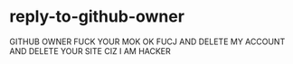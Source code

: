 # reply-to-github-owner
GITHUB OWNER FUCK YOUR MOK OK FUCJ AND DELETE MY ACCOUNT AND DELETE YOUR SITE CIZ I AM HACKER
